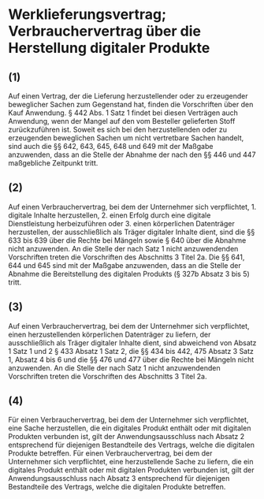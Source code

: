 # Werklieferungsvertrag; Verbrauchervertrag über die Herstellung digitaler Produkte



## (1)

 Auf einen Vertrag, der die Lieferung herzustellender oder zu erzeugender beweglicher Sachen zum Gegenstand hat, finden die Vorschriften über den Kauf Anwendung. § 442 Abs. 1 Satz 1 findet bei diesen Verträgen auch Anwendung, wenn der Mangel auf den vom Besteller gelieferten Stoff zurückzuführen ist. Soweit es sich bei den herzustellenden oder zu erzeugenden beweglichen Sachen um nicht vertretbare Sachen handelt, sind auch die §§ 642, 643, 645, 648 und 649 mit der Maßgabe anzuwenden, dass an die Stelle der Abnahme der nach den §§ 446 und 447 maßgebliche Zeitpunkt tritt.

## (2)

 Auf einen Verbrauchervertrag, bei dem der Unternehmer sich verpflichtet,  1.
 digitale Inhalte herzustellen,
 2.
 einen Erfolg durch eine digitale Dienstleistung herbeizuführen oder
 3.
 einen körperlichen Datenträger herzustellen, der ausschließlich als Träger digitaler Inhalte dient,
sind die §§ 633 bis 639 über die Rechte bei Mängeln sowie § 640 über die Abnahme nicht anzuwenden. An die Stelle der nach Satz 1 nicht anzuwendenden Vorschriften treten die Vorschriften des Abschnitts 3 Titel 2a. Die §§ 641, 644 und 645 sind mit der Maßgabe anzuwenden, dass an die Stelle der Abnahme die Bereitstellung des digitalen Produkts (§ 327b Absatz 3 bis 5) tritt.

## (3)

 Auf einen Verbrauchervertrag, bei dem der Unternehmer sich verpflichtet, einen herzustellenden körperlichen Datenträger zu liefern, der ausschließlich als Träger digitaler Inhalte dient, sind abweichend von Absatz 1 Satz 1 und 2 § 433 Absatz 1 Satz 2, die §§ 434 bis 442, 475 Absatz 3 Satz 1, Absatz 4 bis 6 und die §§ 476 und 477 über die Rechte bei Mängeln nicht anzuwenden. An die Stelle der nach Satz 1 nicht anzuwendenden Vorschriften treten die Vorschriften des Abschnitts 3 Titel 2a.

## (4)

 Für einen Verbrauchervertrag, bei dem der Unternehmer sich verpflichtet, eine Sache herzustellen, die ein digitales Produkt enthält oder mit digitalen Produkten verbunden ist, gilt der Anwendungsausschluss nach Absatz 2 entsprechend für diejenigen Bestandteile des Vertrags, welche die digitalen Produkte betreffen. Für einen Verbrauchervertrag, bei dem der Unternehmer sich verpflichtet, eine herzustellende Sache zu liefern, die ein digitales Produkt enthält oder mit digitalen Produkten verbunden ist, gilt der Anwendungsausschluss nach Absatz 3 entsprechend für diejenigen Bestandteile des Vertrags, welche die digitalen Produkte betreffen. 

